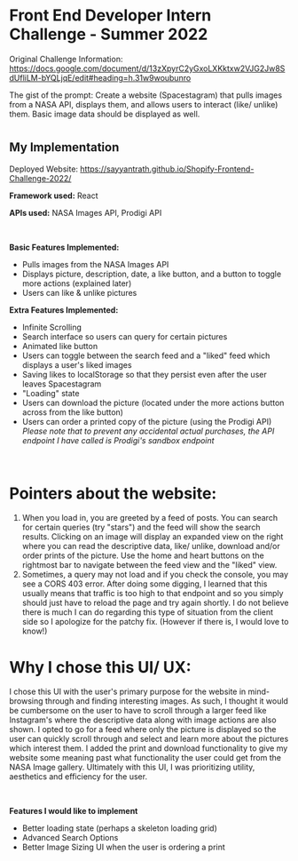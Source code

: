 # Front End Developer Intern Challenge - Summer 2022 #

Original Challenge Information: https://docs.google.com/document/d/13zXpyrC2yGxoLXKktxw2VJG2Jw8SdUfliLM-bYQLjqE/edit#heading=h.31w9woubunro

The gist of the prompt: Create a website (Spacestagram) that pulls images from a NASA API, displays them, and allows users to interact (like/ unlike) them. Basic image data should be displayed as well.

#

## My Implementation ##

Deployed Website: https://sayyantrath.github.io/Shopify-Frontend-Challenge-2022/

**Framework used:** React

**APIs used:** NASA Images API, Prodigi API

<br />

**Basic Features Implemented:**
- Pulls images from the NASA Images API
- Displays picture, description, date, a like button, and a button to toggle more actions (explained later)
- Users can like & unlike pictures

**Extra Features Implemented:**
- Infinite Scrolling
- Search interface so users can query for certain pictures
- Animated like button
- Users can toggle between the search feed and a "liked" feed which displays a user's liked images 
- Saving likes to localStorage so that they persist even after the user leaves Spacestagram
- "Loading" state
- Users can download the picture (located under the more actions button across from the like button)
- Users can order a printed copy of the picture (using the Prodigi API) _Please note that to prevent any accidental actual purchases, the API endpoint I have called is Prodigi's sandbox endpoint_

<br />

# Pointers about the website: #

1) When you load in, you are greeted by a feed of posts. You can search for certain queries (try "stars") and the feed will show the search results. Clicking on an image will display an expanded view on the right where you can read the descriptive data, like/ unlike, download and/or order prints of the picture. Use the home and heart buttons on the rightmost bar to navigate between the feed view and the "liked" view.
2) Sometimes, a query may not load and if you check the console, you may see a CORS 403 error. After doing some digging, I learned that this usually means that traffic is too high to that endpoint and so you simply should just have to reload the page and try again shortly. I do not believe there is much I can do regarding this type of situation from the client side so I apologize for the patchy fix. (However if there is, I would love to know!) 

# Why I chose this UI/ UX: #

I chose this UI with the user's primary purpose for the website in mind- browsing through and finding interesting images. As such, I thought it would be cumbersome on the user to have to scroll through a larger feed like Instagram's where the descriptive data along with image actions are also shown. I opted to go for a feed where only the picture is displayed so the user can quickly scroll through and select and learn more about the pictures which interest them. I added the print and download functionality to give my website some meaning past what functionality the user could get from the NASA Image gallery. Ultimately with this UI, I was prioritizing utility, aesthetics and efficiency for the user.

<br />

**Features I would like to implement**

- Better loading state (perhaps a skeleton loading grid)
- Advanced Search Options
- Better Image Sizing UI when the user is ordering a print
